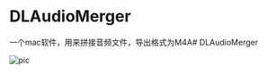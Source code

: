 # DLAudioMerger
一个mac软件，用来拼接音频文件，导出格式为M4A# DLAudioMerger

![pic](https://static01.imgkr.com/temp/4ecf19affa004344b00420cc02ca74b3.png)
